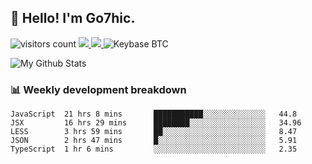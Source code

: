 ## 👋 Hello! I'm Go7hic.

 ![visitors count](https://visitors-by-url-pls-dont-use-this-in-your-repo.vercel.app/Go7hic-github-readme)
 <a href="https://twitter.com/Go7hic">
    <img src="https://img.shields.io/badge/-@Go7hic-1ca0f1?style=flat-square&labelColor=1ca0f1&logo=twitter&logoColor=white&link=https://twitter.com/Go7hic">
   <a/>
   <a href="mailto:gtfx0209@gmail.com">
    <img src="https://img.shields.io/badge/-gtfx0209@gmail.com-c14438?style=flat-square&logo=Gmail&logoColor=white&link=mailto:gtfx0209@gmail.com">
   <a/>
    ![Keybase BTC](https://img.shields.io/keybase/btc/Go7hic)
 <!--
🔭 I’m currently working
🌱 I’m currently learning
💬 Ask me about 
📫 How to reach me: 
⚡ Fun fact: 
-->

![My Github Stats](https://github-readme-stats.vercel.app/api?username=Go7hic&show_icons=true&count_private=true)



### 📊 Weekly development breakdown
<!--START_SECTION:waka-->
```text
JavaScript  21 hrs 8 mins       ███████████░░░░░░░░░░░░░░   44.8 
JSX         16 hrs 29 mins      ████████░░░░░░░░░░░░░░░░░   34.96 
LESS        3 hrs 59 mins       ██░░░░░░░░░░░░░░░░░░░░░░░   8.47 
JSON        2 hrs 47 mins       █░░░░░░░░░░░░░░░░░░░░░░░░   5.91 
TypeScript  1 hr 6 mins         ░░░░░░░░░░░░░░░░░░░░░░░░░   2.35
```
<!--END_SECTION:waka-->

